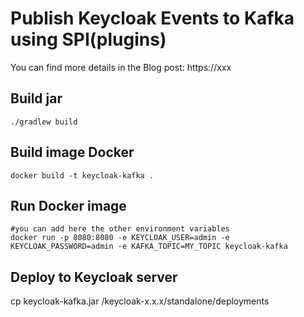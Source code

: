 # Publish Keycloak Events to Kafka using SPI(plugins)

You can find more details in the Blog post: https://xxx

## Build jar
```
./gradlew build
```

## Build image Docker
```
docker build -t keycloak-kafka .
```

## Run Docker image
```
#you can add here the other environment variables
docker run -p 8080:8080 -e KEYCLOAK_USER=admin -e KEYCLOAK_PASSWORD=admin -e KAFKA_TOPIC=MY_TOPIC keycloak-kafka
```

## Deploy to Keycloak server

cp keycloak-kafka.jar /keycloak-x.x.x/standalone/deployments

